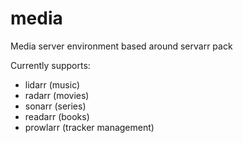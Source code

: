 # media

Media server environment based around servarr pack

Currently supports:
- lidarr (music)
- radarr (movies)
- sonarr (series)
- readarr (books)
- prowlarr (tracker management)